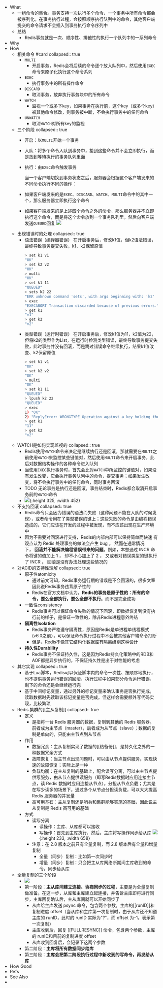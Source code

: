 - What
	- 一组命令的集合。事务支持一次执行多个命令，一个事务中所有命令都会被序列化。在事务执行过程，会按照顺序执行队列中的命令，其他客户端提交的命令请求不会插入到事务执行命令序列中
	- 总结
		- Redis事务就是一次、顺序性、排他性的执行一个队列中的一系列命令
- Why
- How
	- 相关命令 #card
	  collapsed:: true
		- `MULTI`
			- 开启事务，Redis会将后续的命令逐个放入队列中，然后使用`EXEC`命令来原子化执行这个命令系列
		- `EXEC`
			- 执行事务中的所有操作命令
		- `DISCARD`
			- 取消事务，放弃执行事务块中的所有命令
		- `WATCH`
			- 监视一个或多下key，如果事务在执行前，这个key（或多个key）被其他命令修改，则事务被中断，不会执行事务中的任何命令
		- `UNWATCH`
			- 取消`WATCH`对所有key的监视
	- 三个阶段
	  collapsed:: true
		- 开启：以`MULTI`开始一个事务
		- 入队：将多个命令入队到事务中，接到这些命令并不会立即执行，而是放到等待执行的事务队列里面
		- 执行：由`EXEC`命令触发事务
		  
		  当一个客户端切换到事务状态之后，服务器会根据这个客户端发来的不同命令执行不同的操作：
		- 如果客户端发来的是`EXEC`、`DISCARD`、`WATCH`、`MULTI`命令中的其中一个，那么服务器立即执行这个命令
		- 如果客户端发来的是上述四个命令之外的命令，那么服务器并不立即执行这个命令，而是将这个命令放到一个事务队列里，然后向客户端发送`QUEUED`回复
		  ![](https://pdai.tech/images/db/redis/db-redis-trans-1.png)
	- 出现错误时的处理
	  collapsed:: true
		- 语法错误（编译器错误）
		  在开启事务后，修改k1值，但k2语法错误，最终导致事务提交失败，k1、k2保留原值
		  ```sh
		  > set k1 v1
		  "OK"
		  > set k2 v2
		  "OK"
		  > multi
		  "OK"
		  > set k1 11
		  "QUEUED"
		  > sets k2 22
		  "ERR unknown command 'sets', with args beginning with: 'k2' '22' "
		  > exec
		  "EXECABORT Transaction discarded because of previous errors."
		  > get k1
		  "v1"
		  > get k2
		  "v2"
		  ```
		- 类型错误（运行时错误）
		  在开启事务后，修改k1值为11，k2值为22，但将k2的类型作为List，在运行时检测类型错误，最终导致事务提交失败，此时事务并没有回滚，而是跳过错误命令继续执行，结果k1值改变、k2保留原值
		  ```sh
		  > set k1 v1
		  "OK"
		  > set k2 v2
		  "OK"
		  > multi
		  "OK"
		  > set k1 11
		  "QUEUED"
		  > lpush k2 22
		  "QUEUED"
		  > exec
		  1) "OK"
		  2) "ReplyError: WRONGTYPE Operation against a key holding the wrong kind of value"
		  > get k1
		  "11"
		  > get k2
		  "v2"
		  ```
	- WATCH是如何实现监视的
	  collapsed:: true
		- Redis使用`WATCH`命令来决定是继续执行还是回滚，那就需要在`MULTI`之前使用`WATCH`来监控某些键值对，然后使用`MULTI`命令来开启事务，此后对数据结构操作的各种命令进入队列
		- 当使用`EXEC`执行事务时，首先会比对`WATCH`中所监控的键值对，如果没有发生改变，它会执行事务队列中的命令，提交事务；如果发生改变，将不会执行事务中的任何命令，同时事务回滚
		- TODO 无论事务是执行还是回滚，事务结束时，Redis都会取消开启事务前的`WATCH`命令
		- ![](https://pdai.tech/images/db/redis/db-redis-trans-2.png){:height 325, :width 452}
	- 不支持回滚
	  collapsed:: true
		- Redis命令只会因为错误的语法而失败（这种问题不能在入队的时候发现），或者命令用在了类型错误的键上；这些失败的命令是由编程错误造成的，它们应该在开发的过程中被发现，而不应该出现在生产环境中
		- 因为不需要对回滚进行支持，Redis的内部内部可以保持简单而快速
		  有观点认为 Redis 处理事务的做法会产生 bug ， 然而在通常情况下， **回滚并不能解决编程错误带来的问题**。例如，本想通过 INCR 命令将键的值加上 1 ， 却不小心加上了 2 ， 又或者对错误类型的键执行了 INCR ， 回滚是没有办法处理这些情况的
	- 对ACID的支持性理解
	  collapsed:: true
		- 原子性atomicity
			- 通过前文可知，Redis事务运行期的错误是不会回滚的，很多文章因此说Redis事务违背原子性的
			- Redis在官方文档中认为，**Redis的事务是原子性的：所有的命令，要么全部执行，要么全部不执行**。而不是完全成功
		- 一致性consistency
			- Redis事务可以保证命令失败的情况下回滚，即数据恢复到没有执行前的样子，是保证一致性的，除非Redis进程意外终结
		- **隔离性Isolation**
			- Redis事务严格遵守隔离性，原因是Redis是单进程单线程模式(v6.0之前），可以保证命令执行过程中不会被其他客户端命令打断
			- 但是，Redis不像其它结构化数据库有隔离级别这种设计
		- **持久性Durability**
			- Redis事务不保证持久性，这是因为Redis持久化策略中的RDB和AOF都是异步执行的，不保证持久性是出于对性能的考虑
	- 其它实现
	  collapsed:: true
		- 基于Lua脚本，Redis可以保证脚本内的命令一次性、按顺序地执行，也不提供事务运行错误的回滚，执行过程中如果部分命令运行错误，剩下的命令还是会继续运行完
		- 基于中间标记变量，通过另外的标记变量来确认事务是否执行完成，读取数据时先读取该标记变量是否完成。但这样会需要额外写代码实现，比较繁琐
	- Redis 集群的[[主从复制]]
	  collapsed:: true
		- 定义
			- 是指将一台 Redis 服务器的数据，复制到其他的 Redis 服务器。前者成为主节点（master），后者成为从节点（slave）；数据的复制是单向的，只能由主节点到从节点
		- 作用
			- 数据冗余：主从复制实现了数据的[[热备份]]，是持久化之外的一种数据冗余方式
			- 故障恢复：当主节点出现问题时，可以由从节点提供服务，实现快速的故障恢复；实际上是一种
			- 负载均衡：在主从复制的基础上，配合读写分离，可以由主节点提供写服务，由从节点提供读服务（即写Redis数据时应用连接主节点，读 Redis 数据时应用连接从节点），分担从节点负载；尤其是在写少读多的场景下，通过多个从节点分担读负载，可以大大提高 Redis 服务器的并发量
			- 高可用基石：主从复制还是哨兵和集群能够实施的基础，因此说主从复制是 Redis 高可用的基础
		- 方式
			- 读写分离
				- 读操作：主库、从库都可以接收
				- 写操作：首先到主库执行，然后，主库将写操作同步给从库
				  ![](https://pdai.tech/images/db/redis/db-redis-copy-1.png){:height 233, :width 658}
			- 注意：在 2.8 版本之前只有全量复制，而 2.8 版本后有全量和增量复制
				- 全量（同步）复制：比如第一次同步时
				- 增量（同步）复制：只会把主从库网络断期间主库收到的命令，同步给从库
	- 全量复制的三个阶段
		- ![](https://pdai.tech/images/db/redis/db-redis-copy-2.jpg)
		- 第一阶段：**主从库间建立连接、协商同步的过程**，主要是为全量复制做准备。在这一步，从库和主库建立起连接，并告诉主库即将进行同步，主库回复确认后，主从库间就可以开始同步了
			- 从库给主库发送 psync 命令，包含两个参数，主库的[[runID]]和复制进度 offset（当从库和主库第一次复制时，由于从库还不知道主库的 runID，此时的 runID 实际为"?"，而 offset 为-1，表示第一次复制）
			- 主库收到后，回复 [[FULLRESYNC]] 命令，包含两个参数，主库的 runID和目前的复制进度 offset
			- 从库收到回复后，会记录下这两个参数
		- 第二阶段：**主库将所有数据同步给库**
		- 第三阶段：**主库会把第二阶段执行过程中新收到的写命令，再发给从库**
- How Good
- Refs
- See Also
-
